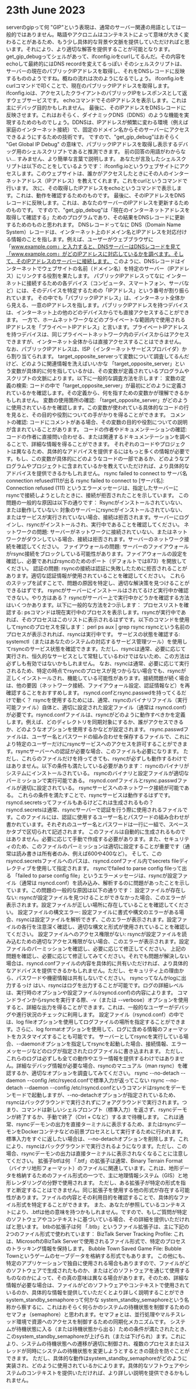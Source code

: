 # 23th June 2023
serverのgipって何
"GIP"という表現は、通常のサーバー関連の用語としては一般的ではありません。略語やアクロニムはコンテキストによって意味が大きく変わることがあるため、もう少し具体的な背景や文脈を提供していただければと思います。それにより、より適切な解答を提供することが可能となります。
get_gip_debugってシェルがあって、ifconfig.ioをcurlしてるんだ。その内容をechoして最終的にはDNS recordを変えてるっぽい
そのシェルスクリプトは、サーバーの現在のパブリックIPアドレスを取得し、それをDNSレコードに反映するもののようですね。概ねの流れは次のようになるでしょう。
ifconfig.ioをcurlコマンドで叩くことで、現在のパブリックIPアドレスを取得します。ifconfig.ioは、アクセスしたクライアントのパブリックIPをレスポンスとして返すウェブサービスです。
echoコマンドでそのIPアドレスを表示します。これは主にデバッグ目的かもしれません。
最後に、そのIPアドレスをDNSレコードに反映させます。これはおそらく、ダイナミックDNS（DDNS）のような機能を実現するためのものでしょう。DDNSは、IPアドレスが頻繁に変わる環境（例えば家庭のインターネット接続）で、固定のドメイン名からそのサーバーにアクセスできるようにするための技術です。
ですので、"get_gip_debug"はおそらく "Get Global IP Debug" の意味で、パブリックIPアドレスを取得し表示するデバッグ用のシェルスクリプトであると推測できます。
前の回答の用語がわからない...
すみません、より簡単な言葉で説明します。
あなたが言及したシェルスクリプトは以下のことをしているようです：
ifconfig.ioというウェブサイトにアクセスします。このウェブサイトは、誰かがアクセスしたときにその人のインターネットアドレス（IPアドレス）を教えてくれます。これをcurlというコマンドで行います。
次に、その取得したIPアドレスをechoというコマンドで表示します。これは、動作を確認するためのものです。
最後に、そのIPアドレスをDNSレコードに反映します。これは、あなたのサーバーのIPアドレスを更新するためのものです。
ですので、"get_gip_debug"は「現在のインターネットアドレスを取得して確認する」ためのプログラムであり、その結果をDNSレコードに更新するためのものと思われます。
DNSレコードってなに
DNS（Domain Name System）レコードは、インターネット上のドメイン名とIPアドレスを対応付ける情報のことを指します。例えば、ユーザーがウェブブラウザに「www.example.com」と入力すると、DNSサーバーはDNSレコードを見て「www.example.com」がどのIPアドレスに対応しているかを調べます。そして、そのIPアドレスのサーバーに接続します。
このように、DNSレコードはインターネットでウェブサイトの名前（ドメイン名）を特定のサーバー（IPアドレス）にリンクする役割を果たします。
パブリックIPアドレスってなに
インターネットに接続するための各デバイス（コンピュータ、スマートフォン、サーバなど）には、そのデバイスを特定するための「IPアドレス」という番号が割り振られています。
その中でも「パブリックIPアドレス」は、インターネット全体から見える、一意のIPアドレスを指します。パブリックIPアドレスを持つデバイスは、インターネット上の他のどのデバイスからでも直接アクセスすることができます。
一方で、ホームネットワークなどのプライベートな範囲内で使用されるIPアドレスを「プライベートIPアドレス」と言います。プライベートIPアドレスを持つデバイスは、同じプライベートネットワーク内のデバイスからはアクセスできますが、インターネット全体からは直接アクセスすることはできません。
なお、パブリックIPアドレスは、ISP（インターネットサービスプロバイダ）から割り当てられます。
target_opposite_serverって変数について調査してるんだけど、どのように関連情報を洗えばいいかな
「target_opposite_server」という変数が具体的に何を指しているかは、その変数が定義されているプログラムやスクリプトの文脈によります。以下に一般的な調査方法を示します：
変数の定義の検索: コードの中で「target_opposite_server」が最初にどのように定義されているかを確認します。その定義から、何を指すための変数かが理解できるかもしれません。
変数の使用箇所の確認: 「target_opposite_server」がどのように使用されているかを確認します。この変数が使われている具体的なコードの行を見ると、その目的や役割についての手がかりを得ることができます。
コメントの確認: コードにコメントがある場合、その変数の目的や役割についての説明が含まれていることがあります。
コードの作者やドキュメンテーションの確認: コードの作者に直接問い合わせる、または関連するドキュメンテーションを調べることで、詳細な情報を得ることができます。
それぞれのコードやプロジェクトは異なるため、具体的なアドバイスを提供するにはもっと多くの情報が必要です。もし、この変数が具体的にどのようなコードの一部であるか、どのようなプログラムやプロジェクトに含まれているかを教えていただければ、より具体的なアドバイスを提供できるかもしれません。
rsync failed to connect to サーバ名 connection refused111が出る
rsync failed to connect to [サーバ名]: Connection refused (111) というエラーメッセージは、指定したサーバーにrsyncで接続しようとしたときに、接続が拒否されたことを示しています。
この問題の一般的な原因は以下の通りです：
Rsyncがインストールされていない、または動作していない: 対象のサーバーにrsyncがインストールされていない、またはサービスが実行されていない場合、接続は拒否されます。サーバーにログインし、rsyncがインストールされ、実行中であることを確認してください。
ネットワークの問題: サーバーがネットワークに接続されていない、またはネットワークがダウンしている場合、接続は拒否されます。サーバーのネットワーク接続を確認してください。
ファイアウォールの問題: サーバーのファイアウォールがrsync接続をブロックしている可能性があります。ファイアウォールの設定を確認し、必要であればrsyncのためのポート（デフォルトでは873）を開放してください。
認証の問題: rsyncの接続は認証に失敗したために拒否されることがあります。適切な認証情報が使用されていることを確認してください。
これらのステップを試すことで、問題の原因を特定し、適切な解決策を見つけることができるはずです。
rsyncがサーバーにインストールはされてるけど実行中か確認できない。やり方はある？
rsyncがサーバー上で実行中かどうかを確認する方法はいくつかあります。以下に一般的な方法を2つ示します：
プロセスリストを確認する: psコマンドは現在実行中のプロセスを表示します。rsyncが実行中であれば、そのプロセスはこのリストに表示されるはずです。以下のコマンドを使用してrsyncのプロセスを探します：
perl
ps aux | grep rsync
rsyncという名前のプロセスが表示されれば、rsyncは実行中です。
サービスの状態を確認する: systemctl（またはあなたのシステムの対応するサービス管理ツール）を使用してrsyncのサービス状態を確認できます。ただし、rsyncは通常、必要に応じて実行され、恒久的なサービスとして常駐しているわけではないため、この方法は必ずしも有効ではないかもしれません。
なお、rsyncは通常、必要に応じて実行されるため、特定の時点でrsyncのプロセスが見つからない場合でも、rsyncが正しくインストールされ、機能している可能性があります。接続問題が続く場合は、他の要因（ネットワーク接続、ファイアウォール設定、認証情報など）を再確認することをおすすめします。
rsyncd.confとrsync.passwdを持ってくるだけで動く？
rsyncを使用するためには、通常、rsyncのバイナリファイル（実行可能ファイル）自体と、適切に設定された設定ファイル（通常は rsyncd.conf）が必要です。rsyncd.confファイルは、rsyncがどのように動作すべきかを定義します。例えば、どのディレクトリを同期対象にするか、誰がアクセスできるか、どのようなオプションを使用するかなどが設定されます。
rsync.passwdファイルは、ユーザー名とパスワードの組み合わせを保存するファイルで、これにより特定のユーザーだけにrsyncサービスへのアクセスを許可することができます。rsyncサーバーへの認証が必要な場合、このファイルも必要になります。
ただし、これらのファイルだけを持ってきても、rsyncが必ずしも動作するわけではありません。以下の条件も満たしている必要があります：
rsyncのバイナリがシステムにインストールされている。
rsyncのバイナリと設定ファイルが適切なパーミッションで実行可能である。
rsyncd.confファイルとrsync.passwdファイルが適切に設定されている。
rsyncサービスへのネットワーク接続が可能である。
これらの条件を満たすことで、rsyncサービスは動作するはずです。
rsyncd.secretsってファイルもあるけどこれは生成されるもの？
rsyncd.secretsは通常、rsyncサーバーで認証を行う際に使用されるファイルです。このファイルには、認証に使用するユーザー名とパスワードの組み合わせが書かれています。それぞれのユーザー名とパスワードは一行に一組で、スペースかタブで区切られて記述されます。
このファイルは自動的に生成されるものではありません。必要に応じて手動で作成する必要があります。また、セキュリティのため、このファイルのパーミッションは適切に設定することが重要です（通常は読み書きは所有者のみ、例えば600や400など）。
そして、このrsyncd.secretsファイルへのパスは、rsyncd.confファイル内でsecrets fileディレクティブを使用して指定されます。
rsyncでfailed to parse config fileって出る
「failed to parse config file」というエラーメッセージは、rsyncが設定ファイル（通常は rsyncd.conf）を読み込み、解析するのに問題があったことを示しています。この問題の一般的な原因は以下の通りです：
設定ファイルが存在しない: rsyncが設定ファイルを見つけることができなかった場合、このエラーが表示されます。設定ファイルが正しい場所に存在していることを確認してください。
設定ファイルの構文エラー: 設定ファイルに書式や構文のエラーがある場合、rsyncは設定ファイルを解析できず、このエラーが表示されます。設定ファイルの各行を注意深く確認し、適切な構文と形式が使用されていることを確認してください。
設定ファイルへのアクセス権限がない: rsyncが設定ファイルを読み込むための適切なアクセス権限がない場合、このエラーが表示されます。設定ファイルのパーミッションを確認し、必要に応じて修正してください。
上記の問題を確認し、必要に応じて修正してみてください。それでも問題が解決しない場合は、rsyncd.confファイルの内容を具体的に共有いただければ、より具体的なアドバイスを提供できるかもしれません。ただし、セキュリティ上の理由から、パスワードや機密情報は共有しないでください。
rsyncってなんかlogに出力するっけ
はい、rsyncはログを出力することが可能です。ログの詳細レベルは、実行時のオプションや設定ファイル(rsyncd.conf)の内容によります。
コマンドラインからrsyncを実行する際、-v（または --verbose）オプションを使用すると、詳細な出力を得ることができます。これは、一般的なユーザーがデバッグや進行状況のチェックに利用します。
設定ファイル（rsyncd.conf）の中では、log fileオプションを使用してログファイルの場所を指定することができます。さらに、log formatオプションを使用して、ログに含める情報のフォーマットをカスタマイズすることも可能です。
サーバーとしてrsyncを実行している場合、--daemonオプションを指定してrsyncを起動した場合、接続情報、エラーメッセージなどのログが指定されたログファイルに書き込まれます。
ただし、これらのログは必ずしも全ての動作やエラー情報を提供するわけではありません。詳細なデバッグ情報が必要な場合、rsyncのマニュアル（man rsync）を確認するか、適切なオプションを調査してみてください。
rsync --no-detach --daemon --config /etc/rsyecd.confで標準入力が返ってこない
rsync --no-detach --daemon --config /etc/rsyncd.confというコマンドはrsyncをデーモンモードで起動しますが、--no-detachオプションが指定されているため、rsyncはバックグラウンドで実行されずにフォアグラウンドで実行されます。つまり、コマンドは新しいシェルプロンプト（標準入力）を返さず、rsyncデーモンが終了するか、手動で終了（Ctrl + Cなど）するまで待機します。
これは通常、rsyncデーモンの出力を直接ターミナルに表示するため、またはrsyncデーモンをDockerコンテナなどの前景プロセスとして実行するために行われます。
標準入力をすぐに返したい場合は、--no-detachオプションを削除します。これにより、rsyncはバックグラウンドで実行されるようになります。ただし、この場合、rsyncデーモンの出力は直接ターミナルに表示されなくなることに注意してください。
拡張子btfは何
「.btf」の拡張子は通常、Binary Terrain Format（バイナリ地形フォーマット）のファイルに関連しています。これは、地形データを格納するためのファイル形式の一つで、主に地理情報システム（GIS）と地形レンダリングの分野で使用されます。
ただし、ある拡張子が特定の形式を指すと断定することはできません。同じ拡張子を使用する他の形式が存在する可能性があります。ファイルの内容とその利用目的を確認することで、具体的なファイル形式を特定することができます。
また、あなたが参照しているコンテキストにより、.btfは他の意味を持つかもしれません。ですので、もしご質問が特定のソフトウェアやコンテキストに基づいている場合、その詳細を提供いただければと思います。
btbの拡張子は何
「.btb」というファイル拡張子は、主に下記の2つのファイル形式で使われています：
BizTalk Server Tracking Profile: これは、MicrosoftのBizTalk Serverで使用されるファイル形式で、特定のプロセスのトラッキング情報を保持します。
Bubble Town Saved Game File: Bubble Townというゲームのセーブデータを格納する形式でもあります。
この他にも、特定のアプリケーションで独自に使用される場合もありますので、ファイルがどのソフトウェアで生成されたものか、またはどのソフトウェアを通じて使用するものなのかによって、その真の意味は異なる場合があります。そのため、詳細な情報が必要な場合は、ファイルがどのソフトウェアやコンテキストで使用されているのか、具体的な情報を提供していただくとより詳しく説明することができ
system_standby_semaphoreって何かな
system_standby_semaphoreという名称から察するに、これはおそらく何らかのシステムの待機状態を制御するためのセマフォ（semaphore）と思われます。セマフォとは、並行処理やマルチスレッド環境で資源へのアクセスを制御するための同期化メカニズムです。
システムが待機状態に入る（または待機状態から出る）ための条件が満たされたとき、このsystem_standby_semaphoreが上げられ（または下げられ）ます。これにより、システムの待機状態への遷移が適切に制御され、複数のプロセスまたはスレッドが同時にシステムの待機状態を変更しようとするときの競合を防ぐことができます。
ただし、具体的な動作はsystem_standby_semaphoreがどのように実装され、どのように使用されているかによります。具体的なソフトウェアやシステムのコンテキストを提供いただければ、より詳しい説明を提供できるかもしれません。
